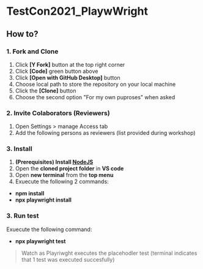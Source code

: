 # TestCon2021_PlaywWright
## How to?
### 1. Fork and Clone
1. Click **[Y Fork]** button at the top right corner
1. Click **[Code]** green button above
1. Click **[Open with GitHub Desktop]** button
1. Choose local path to store the repository on your local machine
1. Click the **[Clone]** button
2. Choose the second option "For my own puproses" when asked
### 2. Invite Colaborators (Reviewers)
1. Open Settings > manage Access tab
2. Add the following persons as reviewers (list provided during workshop)
### 3. Install
1. **(Prerequisites) Install [NodeJS](https://nodejs.org/en/download/)**
2. Open the **cloned project folder** in **VS code**
3. Open **new terminal** from the **top menu**
4. Exuecute the following 2 commands:
* **npm install**
* **npx playwright install**
### 3. Run test
Exuecute the following command:
* **npx playwright test**
> Watch as Playriwght executes the placehodler test (terminal indicates that 1 test was executed succesfully)
